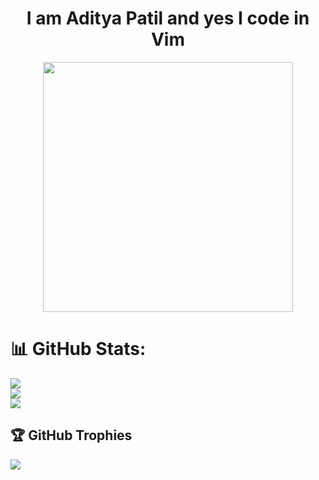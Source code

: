 <h1 align="center">
  I am Aditya Patil and yes I code in Vim
</h1>

<p align="center">
  <img src= "https://gifdb.com/images/high/hacker-with-black-mask-0ghpmuaehzhd6e17.webp", height = "400">
</p>
  
# 📊 GitHub Stats:
![](https://github-readme-streak-stats.herokuapp.com/?user=PythonHacker24&theme=tokyonight&hide_border=false)<br/>
![](https://github-readme-stats.vercel.app/api?username=PythonHacker24&theme=tokyonight&hide_border=false&include_all_commits=true&count_private=true)<br/>
![](https://github-readme-stats.vercel.app/api/top-langs/?username=PythonHacker24&theme=tokyonight&hide_border=false&include_all_commits=true&count_private=true&layout=compact)
## 🏆 GitHub Trophies
![](https://github-profile-trophy.vercel.app/?username=PythonHacker24&theme=tokyonight&no-frame=false&no-bg=true&margin-w=4)



